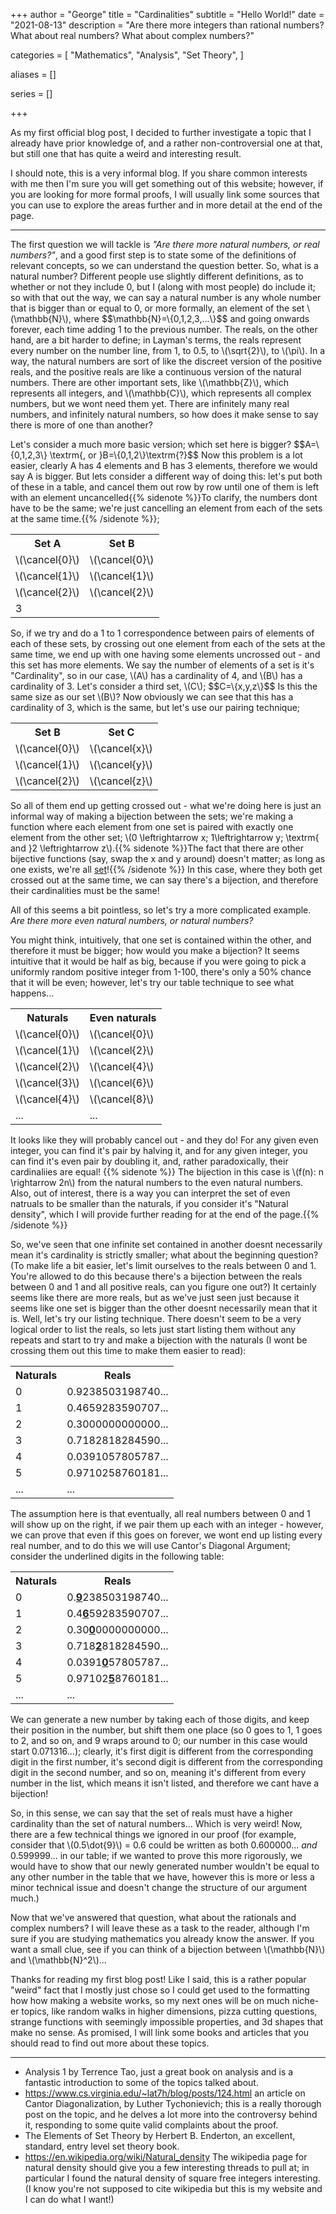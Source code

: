 +++
author = "George"
title = "Cardinalities"
subtitle = "Hello World!"
date = "2021-08-13"
description = "Are there more integers than rational numbers? What about real numbers? What about complex numbers?"

categories = [
    "Mathematics",
    "Analysis",
    "Set Theory",
]

aliases = []

series = []

+++


<p>
As my first official blog post, I decided to further investigate a topic that I already have prior knowledge of, and a rather non-controversial one at that, but still one that has quite a weird and interesting result.
</p>

<!--more-->

<p>
I should note, this is a very informal blog. If you share common interests with me then I'm sure you will get something out of this website; however, if you are looking for more formal proofs, I will usually link some sources that you can use to explore the areas further and in more detail at the end of the page.
</p>

---

<p>
The first question we will tackle is <i>"Are there more natural numbers, or real numbers?"</i>, and a good first step is to state some of the definitions of relevant concepts, so we can understand the question better. So, what is a natural number? Different people use slightly different definitions, as to whether or not they include 0, but I (along with most people) do include it; so with that out the way, we can say a natural number is any whole number that is bigger than or equal to 0, or more formally, an element of the set \(\mathbb{N}\), where 
$$\mathbb{N}=\{0,1,2,3,...\}$$ and going onwards forever, each time adding 1 to the previous number. The reals, on the other hand, are a bit harder to define; in Layman's terms, the reals represent every number on the number line, from 1, to 0.5, to \(\sqrt{2}\), to \(\pi\). In a way, the natural numbers are sort of like the discreet version of the positive reals, and the positive reals are like a continuous version of the natural numbers. There are other important sets, like \(\mathbb{Z}\), which represents all integers, and \(\mathbb{C}\), which represents all complex numbers, but we wont need them yet. There are infinitely many real numbers, and infinitely natural numbers, so how does it make sense to say there is more of one than another?
</p>

<p>
Let's consider a much more basic version; which set here is bigger? $$A=\{0,1,2,3\} \textrm{, or }B=\{0,1,2\}\textrm{?}$$ Now this problem is a lot easier, clearly A has 4 elements and B has 3 elements, therefore we would say A is bigger. But lets consider a different way of doing this: let's put both of these in a table, and cancel them out row by row until one of them is left with an element uncancelled{{% sidenote %}}To clarify, the numbers dont have to be the same; we're just cancelling an element from each of the sets at the same time.{{% /sidenote %}};
</p>

<table align=center>
  <tr>
    <th>Set A</th>
    <th>Set B</th>
  </tr>
  <tr>
    <td>\(\cancel{0}\)</td>
    <td>\(\cancel{0}\)</td>
  </tr>
  <tr>
    <td>\(\cancel{1}\)</td>
    <td>\(\cancel{1}\)</td>
  </tr>
  <tr>
    <td>\(\cancel{2}\)</td>
    <td>\(\cancel{2}\)</td>
  </tr>
  <tr>
    <td>3</td>
    <td> </td>
  </tr>
</table>

<p>
So, if we try and do a 1 to 1 correspondence between pairs of elements of each of these sets, by crossing out one element from each of the sets at the same time, we end up with one having some elements uncrossed out - and this set has more elements. We say the number of elements of a set is it's "Cardinality", so in our case, \(A\) has a cardinality of 4, and \(B\) has a cardinality of 3. Let's consider a third set, \(C\); $$C=\{x,y,z\}$$ Is this the same size as our set \(B\)? Now obviously we can see that this has a cardinality of 3, which is the same, but let's use our pairing technique;
</p>

<table align=center>
  <tr>
    <th>Set B</th>
    <th>Set C</th>
  </tr>
  <tr>
    <td>\(\cancel{0}\)</td>
    <td>\(\cancel{x}\)</td>
  </tr>
  <tr>
    <td>\(\cancel{1}\)</td>
    <td>\(\cancel{y}\)</td>
  </tr>
  <tr>
    <td>\(\cancel{2}\)</td>
    <td>\(\cancel{z}\)</td>
  </tr>
</table>

<p>
So all of them end up getting crossed out - what we're doing here is just an informal way of making a bijection between the sets; we're making a function where each element from one set is paired with exactly one element from the other set; \(0 \leftrightarrow x; 1\leftrightarrow y; \textrm{ and }2 \leftrightarrow z\).{{% sidenote %}}The fact that there are other bijective functions (say, swap the x and y around) doesn't matter; as long as one exists, we're all <u>set</u>!{{% /sidenote %}} In this case, where they both get crossed out at the same time, we can say there's a bijection, and therefore their cardinalities must be the same!
</p>

<p>
All of this seems a bit pointless, so let's try a more complicated example. <i>Are there more even natural numbers, or natural numbers?</i>
</p>

<p>
You might think, intuitively, that one set is contained within the other, and therefore it must be bigger; how would you make a bijection? It seems intuitive that it would be half as big, because if you were going to pick a uniformly random positive integer from 1-100, there's only a 50% chance that it will be even; however, let's try our table technique to see what happens...
</p>

<table align=center>
  <tr>
    <th>Naturals</th>
    <th>Even naturals </th>
  </tr>
  <tr>
    <td>\(\cancel{0}\)</td>
    <td>\(\cancel{0}\)</td>
  </tr>
  <tr>
    <td>\(\cancel{1}\)</td>
    <td>\(\cancel{2}\)</td>
  </tr>
  <tr>
    <td>\(\cancel{2}\)</td>
    <td>\(\cancel{4}\)</td>
  </tr>
  <tr>
    <td>\(\cancel{3}\)</td>
    <td>\(\cancel{6}\)</td>
  </tr>
  <tr>
    <td>\(\cancel{4}\)</td>
    <td>\(\cancel{8}\)</td>
  </tr>
  <tr>
    <td>...</td>
    <td>...</td>
  </tr>
</table>

<p>
It looks like they will probably cancel out - and they do! For any given even integer, you can find it's pair by halving it, and for any given integer, you can find it's even pair by doubling it, and, rather paradoxically, their cardinaliies are equal! {{% sidenote %}} The bijection in this case is \(f(n): n \rightarrow 2n\) from the natural numbers to the even natural numbers. Also, out of interest, there is a way you can interpret the set of even natruals to be smaller than the naturals, if you consider it's "Natural density", which I will provide further reading for at the end of the page.{{% /sidenote %}}
</p>

<p>
So, we've seen that one infinite set contained in another doesnt necessarily mean it's cardinality is strictly smaller; what about the beginning question? (To make life a bit easier, let's limit ourselves to the reals between 0 and 1. You're allowed to do this because there's a bijection between the reals between 0 and 1 and all positive reals, can you figure one out?) It certainly seems like there are more reals, but as we've just seen just because it seems like one set is bigger than the other doesnt necessarily mean that it is. Well, let's try our listing technique. There doesn't seem to be a very logical order to list the reals, so lets just start listing them without any repeats and start to try and make a bijection with the naturals (I wont be crossing them out this time to make them easier to read):
</p>

<table align=center>
  <tr>
    <th>Naturals</th>
    <th>Reals</th>
  </tr>
  <tr>
    <td>0</td>
    <td>0.9238503198740...</td>
  </tr>
  <tr>
    <td>1</td>
    <td>0.4659283590707...</td>
  </tr>
  <tr>
    <td>2</td>
    <td>0.3000000000000...</td>
  </tr>
  <tr>
    <td>3</td>
    <td>0.7182818284590...</td>
  </tr>
  <tr>
    <td>4</td>
    <td>0.0391057805787...</td>
  </tr>
  <tr>
    <td>5</td>
    <td>0.9710258760181...</td>
  </tr>
  <tr>
    <td>...</td>
    <td>...</td>
  </tr>
</table>

<p>
The assumption here is that eventually, all real numbers between 0 and 1 will show up on the right, if we pair them up each with an integer - however, we can prove that even if this goes on forever, we wont end up listing every real number, and to do this we will use Cantor's Diagonal Argument; consider the underlined digits in the following table:
</p>

<table align=center>
  <tr>
    <th>Naturals</th>
    <th>Reals</th>
  </tr>
  <tr>
    <td>0</td>
    <td>0.<u><b>9</b></u>238503198740...</td>
  </tr>
  <tr>
    <td>1</td>
    <td>0.4<u><b>6</b></u>59283590707...</td>
  </tr>
  <tr>
    <td>2</td>
    <td>0.30<u><b>0</b></u>0000000000...</td>
  </tr>
  <tr>
    <td>3</td>
    <td>0.718<u><b>2</b></u>818284590...</td>
  </tr>
  <tr>
    <td>4</td>
    <td>0.0391<u><b>0</b></u>57805787...</td>
  </tr>
  <tr>
    <td>5</td>
    <td>0.97102<u><b>5</b></u>8760181...</td>
  </tr>
  <tr>
    <td>...</td>
    <td>...</td>
  </tr>
</table>

<p>
We can generate a new number by taking each of those digits, and keep their position in the number, but shift them one place (so 0 goes to 1, 1 goes to 2, and so on, and 9 wraps around to 0; our number in this case would start 0.071316...); clearly, it's first digit is different from the corresponding digit in the first number, it's second digit is different from the corresponding digit in the second number, and so on, meaning it's different from every number in the list, which means it isn't listed, and therefore we cant have a bijection!
</p>

<p>
So, in this sense, we can say that the set of reals must have a higher cardinality than the set of natural numbers... Which is very weird! Now, there are a few technical things we ignored in our proof (for example, consider that \(0.5\dot{9}\) = 0.6 could be written as both 0.600000... <i>and</i> 0.599999... in our table; if we wanted to prove this more rigorously, we would have to show that our newly generated number wouldn't be equal to any other number in the table that we have, however this is more or less a minor technical issue and doesn't change the structure of our argument much.)
</p>

<p>
Now that we've answered that question, what about the rationals and complex numbers? I will leave these as a task to the reader, although I'm sure if you are studying mathematics you already know the answer. If you want a small clue, see if you can think of a bijection between \(\mathbb{N}\) and \(\mathbb{N}^2\)...
</p>

<p>
Thanks for reading my first blog post! Like I said, this is a rather popular "weird" fact that I mostly just chose so I could get used to the formatting how how making a website works, so my next ones will be on much niche-er topics, like random walks in higher dimensions, pizza cutting questions, strange functions with seemingly impossible properties, and 3d shapes that make no sense. As promised, I will link some books and articles that you should read to find out more about these topics.
</p>

---

* Analysis 1 by Terrence Tao, just a great book on analysis and is a fantastic introduction to some of the topics talked about.
* https://www.cs.virginia.edu/~lat7h/blog/posts/124.html an article on Cantor Diagonalization, by Luther Tychonievich; this is a really thorough post on the topic, and he delves a lot more into the controversy behind it, responding to some quite valid complaints about the proof.
* The Elements of Set Theory by Herbert B. Enderton, an excellent, standard, entry level set theory book.
* https://en.wikipedia.org/wiki/Natural_density The wikipedia page for natural density should give you a few interesting threads to pull at; in particular I found the natural density of square free integers interesting. (I know you're not supposed to cite wikipedia but this is my website and I can do what I want!)